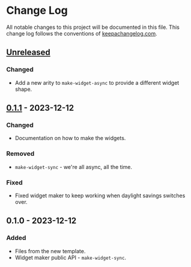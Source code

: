 # Change Log
All notable changes to this project will be documented in this file. This change log follows the conventions of [keepachangelog.com](http://keepachangelog.com/).

## [Unreleased]
### Changed
- Add a new arity to `make-widget-async` to provide a different widget shape.

## [0.1.1] - 2023-12-12
### Changed
- Documentation on how to make the widgets.

### Removed
- `make-widget-sync` - we're all async, all the time.

### Fixed
- Fixed widget maker to keep working when daylight savings switches over.

## 0.1.0 - 2023-12-12
### Added
- Files from the new template.
- Widget maker public API - `make-widget-sync`.

[Unreleased]: https://sourcehost.site/your-name/black_jack/compare/0.1.1...HEAD
[0.1.1]: https://sourcehost.site/your-name/black_jack/compare/0.1.0...0.1.1
